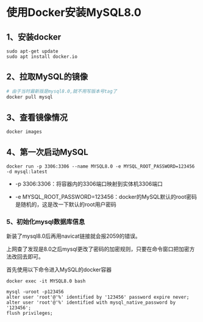 # 使用Docker安装MySQL8.0

## 1、安装docker

```shell
sudo apt-get update
sudo apt install docker.io
```



## 2、拉取MySQL的镜像

```bash
# 由于当时最新版是mysql8.0,就不用写版本号tag了
docker pull mysql
```

## 3、查看镜像情况

```
docker images
```

## 4、第一次启动MySQL

```
docker run -p 3306:3306 --name MYSQL8.0 -e MYSQL_ROOT_PASSWORD=123456 -d mysql:latest
```

- -p 3306:3306：将容器内的3306端口映射到实体机3306端口

- -e MYSQL_ROOT_PASSWORD=123456：docker的MySQL默认的root密码是随机的，这是改一下默认的root用户密码





### 5、初始化mysql数据库信息

新装了mysql8.0后再用navicat链接就会报2059的错误。

上网查了发现是8.0之后mysql更改了密码的加密规则，只要在命令窗口把加密方法改回去即可。

首先使用以下命令进入MySQL的docker容器

```shell
docker exec -it MYSQL8.0 bash
```

```
mysql -uroot -p123456
alter user 'root'@'%' identified by '123456' password expire never;
alter user 'root'@'%' identified with mysql_native_password by '123456';
flush privileges;
```

